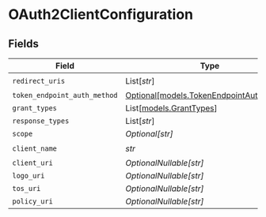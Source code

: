 # OAuth2ClientConfiguration


## Fields

| Field                                                                            | Type                                                                             | Required                                                                         | Description                                                                      |
| -------------------------------------------------------------------------------- | -------------------------------------------------------------------------------- | -------------------------------------------------------------------------------- | -------------------------------------------------------------------------------- |
| `redirect_uris`                                                                  | List[*str*]                                                                      | :heavy_check_mark:                                                               | N/A                                                                              |
| `token_endpoint_auth_method`                                                     | [Optional[models.TokenEndpointAuthMethod]](../models/tokenendpointauthmethod.md) | :heavy_minus_sign:                                                               | N/A                                                                              |
| `grant_types`                                                                    | List[[models.GrantTypes](../models/granttypes.md)]                               | :heavy_minus_sign:                                                               | N/A                                                                              |
| `response_types`                                                                 | List[*str*]                                                                      | :heavy_minus_sign:                                                               | N/A                                                                              |
| `scope`                                                                          | *Optional[str]*                                                                  | :heavy_minus_sign:                                                               | N/A                                                                              |
| `client_name`                                                                    | *str*                                                                            | :heavy_check_mark:                                                               | N/A                                                                              |
| `client_uri`                                                                     | *OptionalNullable[str]*                                                          | :heavy_minus_sign:                                                               | N/A                                                                              |
| `logo_uri`                                                                       | *OptionalNullable[str]*                                                          | :heavy_minus_sign:                                                               | N/A                                                                              |
| `tos_uri`                                                                        | *OptionalNullable[str]*                                                          | :heavy_minus_sign:                                                               | N/A                                                                              |
| `policy_uri`                                                                     | *OptionalNullable[str]*                                                          | :heavy_minus_sign:                                                               | N/A                                                                              |